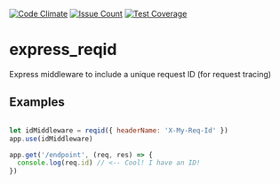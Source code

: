 [![Code Climate](https://codeclimate.com/github/danp3d/express_reqid/badges/gpa.svg)](https://codeclimate.com/github/danp3d/express_reqid)
[![Issue Count](https://codeclimate.com/github/danp3d/express_reqid/badges/issue_count.svg)](https://codeclimate.com/github/danp3d/express_reqid)
[![Test Coverage](https://codeclimate.com/github/danp3d/express_reqid/badges/coverage.svg)](https://codeclimate.com/github/danp3d/express_reqid/coverage)

# express_reqid
Express middleware to include a unique request ID (for request tracing)

## Examples
```javascript

let idMiddleware = reqid({ headerName: 'X-My-Req-Id' })
app.use(idMiddleware)

app.get('/endpoint', (req, res) => {
  console.log(req.id) // <-- Cool! I have an ID!
})

```
